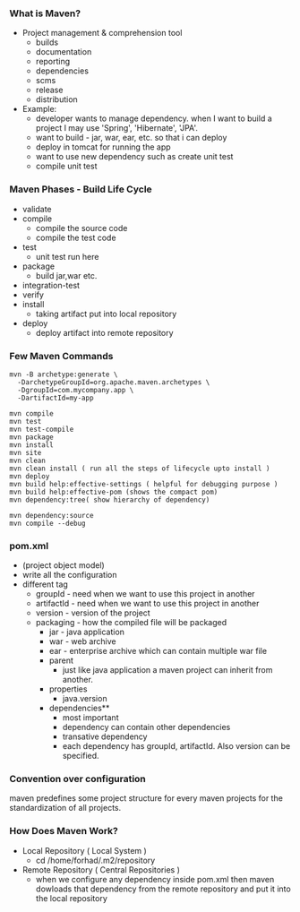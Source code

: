 ### What is Maven?
  - Project management & comprehension tool
    - builds
    - documentation
    - reporting
    - dependencies
    - scms
    - release
    - distribution
  - Example:
    - developer wants to manage dependency. when I want to build a project I may use 'Spring', 'Hibernate', 'JPA'. 
    - want to build - jar, war, ear, etc. so that i can deploy
    - deploy in tomcat for running the app
    - want to use new dependency such as create unit test 
    - compile unit test

### Maven Phases - Build Life Cycle
 - validate
 - compile
   - compile the source code
   - compile the test code
 - test
   - unit test run here
 - package
   - build jar,war etc.
 - integration-test
 - verify
 - install
   - taking artifact put into local repository
 - deploy  
   - deploy artifact into remote repository


### Few Maven Commands
```
mvn -B archetype:generate \
  -DarchetypeGroupId=org.apache.maven.archetypes \
  -DgroupId=com.mycompany.app \
  -DartifactId=my-app
```
```
mvn compile
mvn test
mvn test-compile
mvn package
mvn install
mvn site
mvn clean
mvn clean install ( run all the steps of lifecycle upto install )
mvn deploy
mvn build help:effective-settings ( helpful for debugging purpose )
mvn build help:effective-pom (shows the compact pom)
mvn dependency:tree( show hierarchy of dependency)

mvn dependency:source
mvn compile --debug
```
### pom.xml
- (project object model)
- write all the configuration 
- different tag
  - groupId - need when we want to use this project in another
  - artifactId - need when we want to use this project in another
  - version - version of the project
  - packaging - how the compiled file will be packaged
    - jar - java application
    - war - web archive
    - ear - enterprise archive which can contain multiple war file
    - parent
      - just like java application a maven project can inherit from another.
    - properties
      - java.version
    - dependencies**
      - most important  
      - dependency can contain other dependencies
      - transative dependency
      - each dependency has groupId, artifactId. Also version can be specified.
### Convention over configuration
 maven predefines some project structure for every maven projects for the standardization of all projects.

### How Does Maven Work?
 - Local Repository ( Local System )
   - cd /home/forhad/.m2/repository
 - Remote Repository ( Central Repositories )
   - when we configure any dependency inside pom.xml then maven dowloads that dependency from the remote repository and put it into the local repository